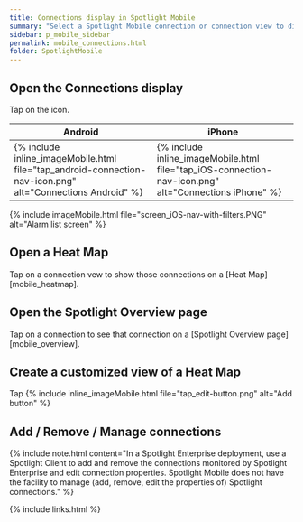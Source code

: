 ```yaml
---
title: Connections display in Spotlight Mobile
summary: "Select a Spotlight Mobile connection or connection view to display. Create a new connection view."
sidebar: p_mobile_sidebar
permalink: mobile_connections.html
folder: SpotlightMobile
---
```



## Open the Connections display

Tap on the icon.

Android | iPhone
--------|-------
{% include inline_imageMobile.html file="tap_android-connection-nav-icon.png" alt="Connections Android" %} | {% include inline_imageMobile.html file="tap_iOS-connection-nav-icon.png" alt="Connections iPhone" %}

{% include imageMobile.html file="screen_iOS-nav-with-filters.PNG" alt="Alarm list screen" %}

## Open a Heat Map

Tap on a connection vew to show those connections on a [Heat Map][mobile_heatmap].

## Open the Spotlight Overview page

Tap on a connection to see that connection on a [Spotlight Overview page][mobile_overview].

## Create a customized view of a Heat Map

Tap {% include inline_imageMobile.html file="tap_edit-button.png" alt="Add button" %}

## Add / Remove / Manage connections

{% include note.html content="In a Spotlight Enterprise deployment, use a Spotlight Client to add and remove the connections monitored by Spotlight Enterprise and edit connection properties. Spotlight Mobile does not have the facility to manage (add, remove, edit the properties of) Spotlight connections." %}

{% include links.html %}
